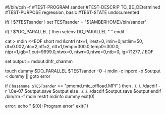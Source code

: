 #!/bin/csh -f
#TEST-PROGRAM sander
#TEST-DESCRIP TO_BE_DEtermined
#TEST-PURPOSE regression, basic
#TEST-STATE   undocumented

if( ! $?TESTsander ) set TESTsander = "${AMBERHOME}/bin/sander"

if( ! $?DO_PARALLEL ) then
        setenv DO_PARALLEL " "
endif

cat > mdin <<EOF
 short md
 &cntrl
   ntx=1, irest=0,
   imin=0,nstlim=50,
   dt=0.002,ntc=2,ntf=2,
   ntt=1,tempi=300.0,temp0=300.0, 
   ntpr=1,igb=1,cut=9999.0,ntwx=0,
   ntwr=0,ntwe=0,ntb=0, ig=71277,
 /
EOF

set output = mdout.dhfr_charmm

touch dummy
$DO_PARALLEL $TESTsander -O -i mdin -c inpcrd -o $output < dummy || goto error

if ( `basename $TESTsander` == "pmemd.mic_offload.MPI" ) then
../../../dacdif -r 1.0e-07 $output.save $output
else
../../../dacdif $output.save $output
endif
/bin/rm -f mdin restrt mdinfo dummy
exit(0)

error:
echo "  ${0}:  Program error"
exit(1)







